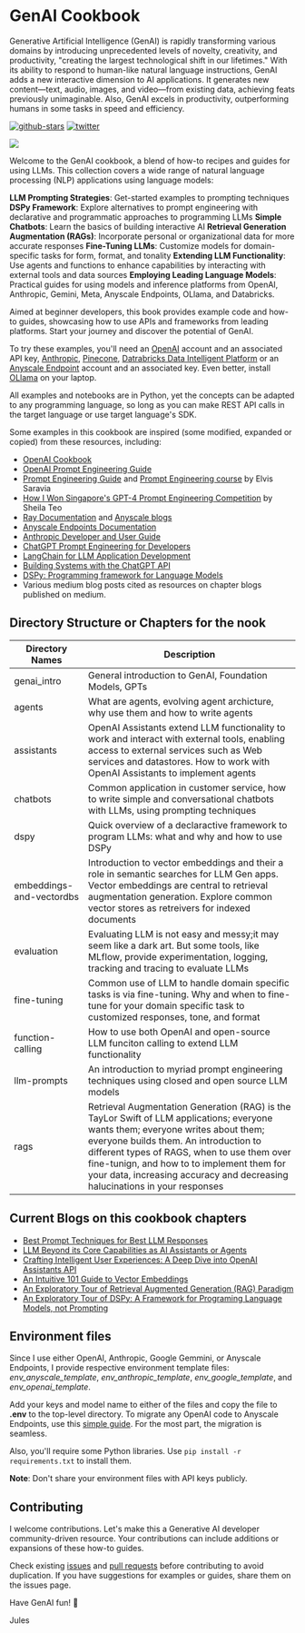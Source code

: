 # GenAI Cookbook

Generative Artificial Intelligence (GenAI) is rapidly transforming various domains by introducing unprecedented levels of novelty, creativity, and productivity, "creating the largest technological shift in our lifetimes." With its ability to respond to human-like natural language instructions, GenAI adds a new interactive dimension to AI applications. It generates new content—text, audio, images, and video—from existing data, achieving feats previously unimaginable. Also, GenAI excels in productivity, outperforming humans in some tasks in speed and efficiency.

<a href="https://github.com/dmatrix/genai-cookbook"><img src="https://img.shields.io/github/stars/dmatrix/genai-cookbook" alt="github-stars"></a>
<a href="https://twitter.com/2twitme"><img src="https://img.shields.io/twitter/follow/2twitme?label=Follow" alt="twitter"></a>

<img src=images/gen_ai_cookbook_img_1.png>

Welcome to the GenAI cookbook, a blend of how-to recipes and guides for using LLMs. This collection covers a wide range of natural language processing (NLP) applications using language models:

**LLM Prompting Strategies**: Get-started examples to prompting techniques 
**DSPy Framework**: Explore alternatives to prompt engineering with declarative and programmatic approaches to programming LLMs
**Simple Chatbots**: Learn the basics of building interactive AI
**Retrieval Generation Augmentation (RAGs)**: Incorporate personal or organizational data for more accurate responses
**Fine-Tuning LLMs**: Customize models for domain-specific tasks for form, format, and tonality
**Extending LLM Functionality**:  Use agents and functions to enhance capabilities by interacting with external tools and data sources
**Employing Leading Language Models**: Practical guides for using models and inference platforms from OpenAI, Anthropic, Gemini, Meta, Anyscale Endpoints, OLlama, and Databricks.

Aimed at beginner developers, this book provides example code and how-to guides, showcasing how to use APIs and frameworks from leading platforms. Start your journey and discover the potential of GenAI.

To try these examples, you'll need an [OpenAI](https://platform.openai.com/docs/introduction) account and an associated API key, [Anthropic](https://docs.anthropic.com/claude/docs/intro-to-claude), [Pinecone](https://www.pinecone.io/pricing/), [Datrabricks Data Intelligent Platform](https://www.databricks.com/product/data-intelligence-platform) or an [Anyscale Endpoint](https://www.anyscale.com/get-started) account and an associated key. Even better, install [OLlama](https://ollama.com/) on your laptop. 

All examples and notebooks are in Python, yet the concepts can be adapted to any programming language, so long as you can make REST API calls in the target language or use target language's SDK.

Some examples in this cookbook are inspired (some modified, expanded or copied) from these resources, including:

 * [OpenAI Cookbook](https://github.com/openai/openai-cookbook)
 * [OpenAI Prompt Engineering Guide](https://platform.openai.com/docs/guides/prompt-engineering)
 * [Prompt Engineering Guide](https://www.promptingguide.ai/introduction) and [Prompt Engineering course](https://maven.com/dair-ai/prompt-engineering-llms?promoCode=MAVENMONDAY) by Elvis Saravia
 * [How I Won Singapore's GPT-4 Prompt Engineering Competition](https://towardsdatascience.com/how-i-won-singapores-gpt-4-prompt-engineering-competition-34c195a93d41) by Sheila Teo
 * [Ray Documentation](https://docs.ray.io/en/latest/) and [Anyscale blogs](https://www.anyscale.com/blog)
 * [Anyscale Endpoints Documentation](https://docs.endpoints.anyscale.com/)
 * [Anthropic Developer and User Guide](https://docs.anthropic.com/claude/docs/intro-to-claude)
 * [ChatGPT Prompt Engineering for Developers](https://learn.deeplearning.ai/chatgpt-prompt-eng/lesson/1/introduction)
 * [LangChain for LLM Application Development](https://learn.deeplearning.ai/langchain/lesson/1/introduction)
 * [Building Systems with the ChatGPT API](https://learn.deeplearning.ai/chatgpt-building-system/lesson/1/introduction)
 * [DSPy: Programming framework for Language Models](https://dspy-docs.vercel.app/docs/intro)
 * Various medium blog posts cited as resources on chapter blogs published on medium.

 ## Directory Structure or Chapters for the nook

| Directory Names| Description | 
|---------------|-------------|
| genai_intro | General introduction to GenAI, Foundation Models, GPTs |
| agents| What are agents, evolving agent archicture, why use them and how to write agents|
| assistants| OpenAI Assistants extend LLM functionality to work and interact with external tools, enabling access to external services such as Web services and datastores. How to work with OpenAI Assistants to implement agents |
| chatbots| Common application in customer service, how to write simple and conversational chatbots with LLMs, using prompting techniques|
| dspy| Quick overview of a declaractive framework to program LLMs: what and why and how to use DSPy|
|embeddings-and-vectordbs| Introduction to vector embeddings and their a role in semantic searches for LLM Gen apps. Vector embeddings are central to retrieval augmentation generation. Explore common vector stores as retreivers for indexed documents |
|evaluation| Evaluating LLM is not easy and messy;it may seem like a dark art. But some tools, like MLflow, provide experimentation, logging, tracking and tracing to evaluate LLMs|
|fine-tuning | Common use of LLM to handle domain specific tasks is via fine-tuning. Why and when to fine-tune for your domain specific task to customized responses, tone, and format|
|function-calling| How to use both OpenAI and open-source LLM funciton calling to extend LLM functionality |
|llm-prompts| An introduction to myriad prompt engineering techniques using closed and open source LLM models|
|rags|Retrieval Augmentation Generation (RAG) is the TayLor Swift of LLM applications; everyone wants them; everyone writes about them; everyone builds them. An introduction to different types of RAGS, when to use them over fine-tunign, and how to to implement them for your data, increasing accuracy and decreasing halucinations in your responses|

 ## Current Blogs on this cookbook chapters

 * [Best Prompt Techniques for Best LLM Responses](https://medium.com/the-modern-scientist/best-prompt-techniques-for-best-llm-responses-24d2ff4f6bca)
* [LLM Beyond its Core Capabilities as AI Assistants or Agents](https://medium.com/@2twitme/llm-beyond-its-core-capabilities-as-ai-assistants-or-agents-704ffb972934)
* [Crafting Intelligent User Experiences: A Deep Dive into OpenAI Assistants API](https://medium.com/@2twitme/crafting-intelligent-user-experiences-a-deep-dive-into-openai-assistants-api-00439ace108a)
* [An Intuitive 101 Guide to Vector Embeddings](https://medium.com/@2twitme/an-intuitive-101-guide-to-vector-embeddings-ffde295c3558)
* [An Exploratory Tour of Retrieval Augmented Generation (RAG) Paradigm](https://medium.com/@2twitme/an-exploratory-tour-of-retrieval-augmented-generation-rag-paradigm-3940c1947d27)
* [An Exploratory Tour of DSPy: A Framework for Programing Language Models, not Prompting](https://medium.com/@2twitme/an-exploratory-tour-of-dspy-a-framework-for-programing-language-models-not-prompting-711bc4a56376)

## Environment files
Since I use either OpenAI, Anthropic, Google Gemmini, or Anyscale Endpoints, I provide respective environment template files: *env_anyscale_template*, *env_anthropic_template*, *env_google_template*, and *env_openai_template*. 

Add your keys and model name to either of the files and copy the file to **.env** to the top-level directory. To migrate any OpenAI code to Anyscale Endpoints, use this [simple guide](https://docs.endpoints.anyscale.com/guides/migrate-from-openai/). For the most part, the migration is seamless.

Also, you'll require some Python libraries. Use `pip install -r requirements.txt` to install them.

**Note**: Don't share your environment files with API keys publicly.

## Contributing
I welcome contributions. Let's make this a Generative AI developer community-driven resource. Your contributions can include additions or expansions of these how-to guides.

Check existing [issues](https://github.com/dmatrix/genai-cookbook/issues) and [pull requests](https://github.com/dmatrix/genai-cookbook/pulls) before contributing to avoid duplication. If you have suggestions for examples or guides, share them on the issues page.


Have GenAI fun! 🥳️

Jules
